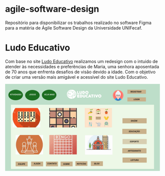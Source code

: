 # agile-software-design
Repositório para disponibilizar os trabalhos realizado no software Figma para a matéria de Ágile Software Design da Universidade UNIFecaf.

# Ludo Educativo

Com base no site [Ludo Educativo](https://www.ludoeducativo.com.br/pt/) realizamos um redesign com o intuido de atender às necessidades e preferências de Maria, uma senhora aposentada de 70 anos que enfrenta desafios de visão devido a idade. Com o objetivo de criar uma versão mais amigável e acessível do site Ludo Educativo.

![ScreenShot](https://github.com/juliafuruguem/agile-software-design/blob/main/Siteeducativo/Site.jpg)
